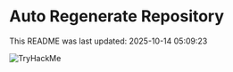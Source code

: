 # Auto Regenerate Repository

This README was last updated: 2025-10-14 05:09:23

 ![TryHackMe](https://tryhackme.com/badge/533634)